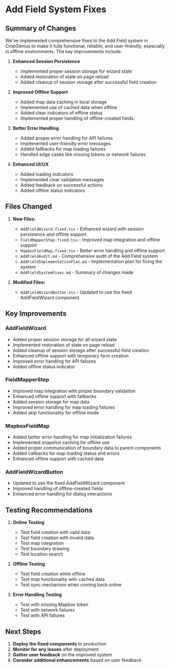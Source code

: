 # Add Field System Fixes

## Summary of Changes

We've implemented comprehensive fixes to the Add Field system in CropGenius to make it fully functional, reliable, and user-friendly, especially in offline environments. The key improvements include:

1. **Enhanced Session Persistence**
   - Implemented proper session storage for wizard state
   - Added restoration of state on page reload
   - Added cleanup of session storage after successful field creation

2. **Improved Offline Support**
   - Added map data caching in local storage
   - Implemented use of cached data when offline
   - Added clear indicators of offline status
   - Implemented proper handling of offline-created fields

3. **Better Error Handling**
   - Added proper error handling for API failures
   - Implemented user-friendly error messages
   - Added fallbacks for map loading failures
   - Handled edge cases like missing tokens or network failures

4. **Enhanced UI/UX**
   - Added loading indicators
   - Implemented clear validation messages
   - Added feedback on successful actions
   - Added offline status indicators

## Files Changed

1. **New Files:**
   - `AddFieldWizard.fixed.tsx` - Enhanced wizard with session persistence and offline support
   - `FieldMapperStep.fixed.tsx` - Improved map integration and offline support
   - `MapboxFieldMap.fixed.tsx` - Better error handling and offline support
   - `AddFieldAudit.md` - Comprehensive audit of the Add Field system
   - `AddFieldImplementationPlan.md` - Implementation plan for fixing the system
   - `AddFieldSystemFixes.md` - Summary of changes made

2. **Modified Files:**
   - `AddFieldWizardButton.tsx` - Updated to use the fixed AddFieldWizard component

## Key Improvements

### AddFieldWizard

- Added proper session storage for all wizard state
- Implemented restoration of state on page reload
- Added cleanup of session storage after successful field creation
- Enhanced offline support with temporary farm creation
- Improved error handling for API failures
- Added offline status indicator

### FieldMapperStep

- Improved map integration with proper boundary validation
- Enhanced offline support with fallbacks
- Added session storage for map data
- Improved error handling for map loading failures
- Added skip functionality for offline mode

### MapboxFieldMap

- Added better error handling for map initialization failures
- Implemented snapshot caching for offline use
- Added proper communication of boundary data to parent components
- Added callbacks for map loading status and errors
- Enhanced offline support with cached data

### AddFieldWizardButton

- Updated to use the fixed AddFieldWizard component
- Improved handling of offline-created fields
- Enhanced error handling for dialog interactions

## Testing Recommendations

1. **Online Testing**
   - Test field creation with valid data
   - Test field creation with invalid data
   - Test map integration
   - Test boundary drawing
   - Test location search

2. **Offline Testing**
   - Test field creation while offline
   - Test map functionality with cached data
   - Test sync mechanism when coming back online

3. **Error Handling Testing**
   - Test with missing Mapbox token
   - Test with network failures
   - Test with API failures

## Next Steps

1. **Deploy the fixed components** to production
2. **Monitor for any issues** after deployment
3. **Gather user feedback** on the improved system
4. **Consider additional enhancements** based on user feedback